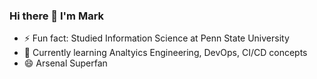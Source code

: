 ### Hi there 👋 I'm Mark

- ⚡ Fun fact: Studied Information Science at Penn State University
- 🌱 Currently learning Analtyics Engineering, DevOps, CI/CD concepts
- 😄 Arsenal Superfan



<!--
**mdzgithub/mdzgithub** is a ✨ _special_ ✨ repository because its `README.md` (this file) appears on your GitHub profile.

Here are some ideas to get you started:

- 🔭 I’m currently working on ...
- 🌱 I’m currently learning ...
- 👯 I’m looking to collaborate on ...
- 🤔 I’m looking for help with ...
- 💬 Ask me about ...
- 📫 How to reach me: ...
- 😄 Pronouns: ...
- ⚡ Fun fact: ...
-->
